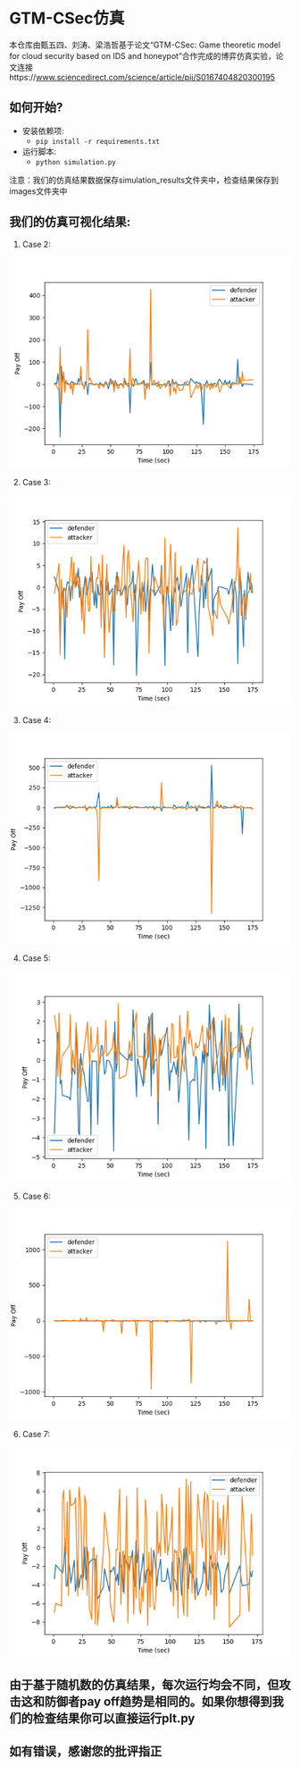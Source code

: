 
# GTM-CSec仿真
本仓库由甄五四、刘涛、梁浩哲基于论文“GTM-CSec: Game theoretic model for cloud security based on IDS and honeypot”合作完成的博弈仿真实验，论文连接https://www.sciencedirect.com/science/article/pii/S0167404820300195
## 如何开始?
* 安装依赖项:
    - `pip install -r requirements.txt`
* 运行脚本:
    - `python simulation.py`

注意：我们的仿真结果数据保存simulation_results文件夹中，检查结果保存到images文件夹中

## 我们的仿真可视化结果:

1) Case 2: 
<img src="images/Case_2_Result.png"/>

2) Case 3: 
<img src="images/Case_3_Result.png"/>

3) Case 4: 
<img src="images/Case_4_Result.png"/>

4) Case 5: 
<img src="images/Case_5_Result.png"/>

5) Case 6: 
<img src="images/Case_6_Result.png"/>

6) Case 7: 
<img src="images/Case_7_Result.png"/>

## 由于基于随机数的仿真结果，每次运行均会不同，但攻击这和防御者pay off趋势是相同的。如果你想得到我们的检查结果你可以直接运行plt.py
## 如有错误，感谢您的批评指正
